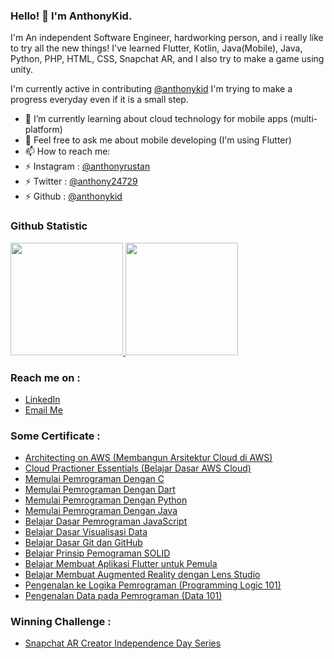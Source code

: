 ### Hello! 👋 I'm AnthonyKid.

I'm An independent Software Engineer, hardworking person, and i really like to try all the new things! I've learned Flutter, Kotlin, Java(Mobile), Java, Python, PHP, HTML, CSS, Snapchat AR, and I also try to make a game using unity.

I'm currently active in contributing <a href="https://github.com/anthonykid">@anthonykid</a> I'm trying to make a progress everyday even if it is a small step.

- 🌱 I’m currently learning about cloud technology for mobile apps (multi-platform)
- 💬 Feel free to ask me about mobile developing (I'm using Flutter)
- 📫 How to reach me:
- ⚡ Instagram : <a href="https://www.instagram.com/anthonyrustan/">@anthonyrustan</a>
- ⚡ Twitter   : <a href="https://twitter.com/anthony24729">@anthony24729</a>
- ⚡ Github    : <a href="https://github.com/anthonykid">@anthonykid</a>
 
### Github Statistic
<p align="left">
<a href="https://github.com/anthonykid">
  <img height="180em" src="https://github-readme-stats-eight-theta.vercel.app/api?username=anthonykid&show_icons=true&theme=algolia&include_all_commits=true&count_private=true"/>
  <img height="180em" src="https://github-readme-stats-eight-theta.vercel.app/api/top-langs/?username=anthonykid&layout=compact&langs_count=8&theme=algolia"/>
</a>
</p>

### Reach me on :
- <a href="https://www.linkedin.com/in/anthony-dicky-rustan/">LinkedIn</a>
- <a href="mailto:dickya630@gmail.com">Email Me</a>

### Some Certificate :
- <a href="dicoding.com/certificates/L4PQ31482PO1">Architecting on AWS (Membangun Arsitektur Cloud di AWS) </a>
- <a href="dicoding.com/certificates/81P22829OPOY">Cloud Practioner Essentials (Belajar Dasar AWS Cloud) </a>
- <a href="dicoding.com/certificates/RVZK1WEVMPD5">Memulai Pemrograman Dengan C </a>
- <a href="dicoding.com/certificates/1OP8LYW98ZQK">Memulai Pemrograman Dengan Dart </a>
- <a href="dicoding.com/certificates/1OP8L488VZQK">Memulai Pemrograman Dengan Python </a>
- <a href="dicoding.com/certificates/QLZ9173WDP5D">Memulai Pemrograman Dengan Java </a>
- <a href="dicoding.com/certificates/JLX139NM6P72">Belajar Dasar Pemrograman JavaScript </a>
- <a href="dicoding.com/certificates/N9ZOE9QERXG5">Belajar Dasar Visualisasi Data </a>
- <a href="dicoding.com/certificates/MRZMKDWR3PYQ">Belajar Dasar Git dan GitHub </a>
- <a href="dicoding.com/certificates/N9ZOE55D8XG5">Belajar Prinsip Pemograman SOLID </a>
- <a href="dicoding.com/certificates/N9ZODWNQ8PG5">Belajar Membuat Aplikasi Flutter untuk Pemula </a>
- <a href="dicoding.com/certificates/6RPN8DV25Z2M">Belajar Membuat Augmented Reality dengan Lens Studio </a>
- <a href="dicoding.com/certificates/MEPJLQ74JZ3V">Pengenalan ke Logika Pemrograman (Programming Logic 101)</a>
- <a href="dicoding.com/certificates/0LZ03RW3NZ65">Pengenalan Data pada Pemrograman (Data 101) </a>



### Winning Challenge :
- <a href="https://www.dicoding.com/users/anthonykid/challenges">Snapchat AR Creator Independence Day Series</a>
